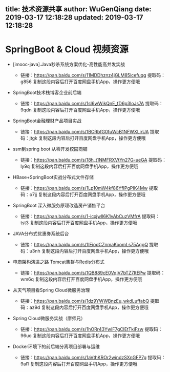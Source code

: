title: 技术资源共享
author: WuGenQiang
date: 2019-03-17 12:18:28
updated: 2019-03-17 12:18:28
---
# SpringBoot & Cloud 视频资源
- [imooc-java].Java秒杀系统方案优化-高性能高并发实战
	- 链接：https://pan.baidu.com/s/11MDDhznz4jGLM85icefuqg 
提取码：g856 
复制这段内容后打开百度网盘手机App，操作更方便哦

- SpringBoot技术栈博客企业前后端
	- 链接：https://pan.baidu.com/s/1sI6wWikQnE_fD6p3loJs7A 
提取码：9qdn 
复制这段内容后打开百度网盘手机App，操作更方便哦

- SpringBoot金融理财产品项目实战
	- 链接：https://pan.baidu.com/s/1BCRbfG0fuWcB1NFWXLirUA 
提取码：jtgk 
复制这段内容后打开百度网盘手机App，操作更方便哦

- ssm到spring boot 从零开发校园商铺
	- 链接：https://pan.baidu.com/s/18h_t1NMFRXVtYn27G-ueGA 
提取码：ly9q 
复制这段内容后打开百度网盘手机App，操作更方便哦

- HBase+SpringBoot实战分布式文件存储
	- 链接：https://pan.baidu.com/s/1Lp10mW4kf86YfIPgPIK4Mw 
提取码：o7jj 
复制这段内容后打开百度网盘手机App，操作更方便哦

- SpringBoot 深入微服务原理改造房产销售平台
	- 链接：https://pan.baidu.com/s/1-icxjwll6K1vAbCuzVMfrA 
提取码：tst3 
复制这段内容后打开百度网盘手机App，操作更方便哦

- JAVA分布式优惠券系统后台
	- 链接：https://pan.baidu.com/s/1IEiodCZnmaKoomLs75AggQ 
提取码：u3nh 
复制这段内容后打开百度网盘手机App，操作更方便哦

- 电商架构演进之路 Tomcat集群与Redis分布式
	- 链接：https://pan.baidu.com/s/1QB889cE0VqiV7bTZ7ItEPw 
提取码：wm6q 
复制这段内容后打开百度网盘手机App，操作更方便哦

- 从天气项目看Spring Cloud微服务治理
	- 链接：https://pan.baidu.com/s/1dz9YWWBnzEu_wkdLuffabQ 
提取码：az9d 
复制这段内容后打开百度网盘手机App，操作更方便哦

- Spring Cloud微服务实战（廖师兄）
	- 链接：https://pan.baidu.com/s/1hORr43YwlF7gClEtTkiFzw 
提取码：96uo 
复制这段内容后打开百度网盘手机App，操作更方便哦

- Docker环境下的前后端分离项目部署与运维
	- 链接：https://pan.baidu.com/s/1aVthKROr2windzSXnGFP7g 
提取码：9al1 
复制这段内容后打开百度网盘手机App，操作更方便哦


